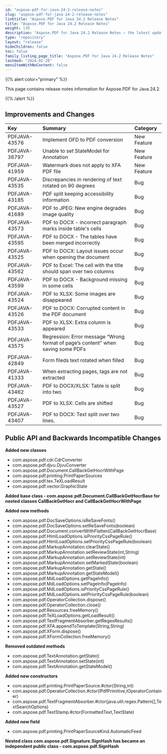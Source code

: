 ```yaml
---
id: "aspose-pdf-for-java-24-2-release-notes"
slug: "aspose-pdf-for-java-24-2-release-notes"
linktitle: "Aspose.PDF for Java 24.2 Release Notes"
title: "Aspose.PDF for Java 24.2 Release Notes"
weight: 130
description: "Aspose.PDF for Java 24.2 Release Notes – the latest updates and fixes."
type: "repository"
layout: "release"
hideChildren: false
toc: false
family_listing_page_title: "Aspose.PDF for Java 24.2 Release Notes"
lastmod: "2024-02-28"
menuItemWithNoContent: false
---
```


{{% alert color="primary" %}}

This page contains release notes information for Aspose.PDF for Java 24.2.

{{% /alert %}}
## **Improvements and Changes**

|**Key**|**Summary**|**Category**|
| :- | :- | :- |
|PDFJAVA-43576|Implement OFD to PDF conversion|New Feature|
|PDFJAVA-36797|Unable to set StateModel for Annotation|New Feature|
|PDFJAVA-41959|Watermark does not apply to XFA PDF file|New Feature|
|PDFJAVA-43535|Discrepancies in rendering of text rotated on 90 degrees|Bug|
|PDFJAVA-43185|PDF split keeping accessibility information|Bug|
|PDFJAVA-41689|PDF to JPEG: New engine degrades image quality|Bug|
|PDFJAVA-43573|PDF to DOCX - incorrect paragraph marks inside table's cells|Bug|
|PDFJAVA-43595|PDF to DOCX - The tables have been merged incorrectly|Bug|
|PDFJAVA-43525|PDF to DOCX: Layout issues occur when opening the document|Bug|
|PDFJAVA-43562|PDF to Excel: The cell with the title should span over two columns|Bug|
|PDFJAVA-43599|PDF to DOCX - Background missing in some cells|Bug|
|PDFJAVA-43524|PDF to XLSX: Some images are disappeared|Bug|
|PDFJAVA-43526|PDF to DOCX: Corrupted content in the PDF document|Bug|
|PDFJAVA-43533|PDF to XLSX: Extra column is appeared|Bug|
|PDFJAVA-43575|Regression: Error message “Wrong format of page’s content” when saving some PDFs|Bug|
|PDFJAVA-42849|Form fileds text rotated when filled|Bug|
|PDFJAVA-41333|When extracting pages, tags are not extracted|Bug|
|PDFJAVA-43462|PDF to DOCX/XLSX: Table is split into two|Bug|
|PDFJAVA-43527|PDF to XLSX: Cells are shifted|Bug|
|PDFJAVA-43407|PDF to DOCX: Text split over two lines.|Bug|



## **Public API and Backwards Incompatible Changes**


**Added new classes**

- com.aspose.pdf.cdr.CdrConverter
- com.aspose.pdf.djvu.DjvuConverter
- com.aspose.pdf.Document.CallBackGetHocrWithPage
- com.aspose.pdf.printing.PrintPaperSources
- com.aspose.pdf.tex.TeXLoadResult
- com.aspose.pdf.vector.GraphicState

**Added base class - com.aspose.pdf.Document.CallBackGetHocrBase for nested classes CallBackGetHocr and CallBackGetHocrWithPage**

**Added new methods**

- com.aspose.pdf.DocSaveOptions.isReSaveFonts()
- com.aspose.pdf.DocSaveOptions.setReSaveFonts(boolean)
- com.aspose.pdf.Document.convertWithFlatten(CallBackGetHocrBase)
- com.aspose.pdf.HtmlLoadOptions.isPriorityCssPageRule()
- com.aspose.pdf.HtmlLoadOptions.setPriorityCssPageRule(boolean)
- com.aspose.pdf.MarkupAnnotation.clearState()
- com.aspose.pdf.MarkupAnnotation.setReviewState(int,String)
- com.aspose.pdf.MarkupAnnotation.setReviewState(int)
- com.aspose.pdf.MarkupAnnotation.setMarkedState(boolean)
- com.aspose.pdf.MarkupAnnotation.getState()
- com.aspose.pdf.MarkupAnnotation.getStateModel()
- com.aspose.pdf.MdLoadOptions.getPageInfo()
- com.aspose.pdf.MdLoadOptions.setPageInfo(PageInfo)
- com.aspose.pdf.MdLoadOptions.isPriorityCssPageRule()
- com.aspose.pdf.MdLoadOptions.setPriorityCssPageRule(boolean)
- com.aspose.pdf.OperatorCollection.dispose()
- com.aspose.pdf.OperatorCollection.close()
- com.aspose.pdf.Resources.freeMemory()
- com.aspose.pdf.TeXLoadOptions.getLoadResult()
- com.aspose.pdf.TextFragmentAbsorber.getRegexResults()
- com.aspose.pdf.XFA.appendToTemplate(String,String)
- com.aspose.pdf.XForm.dispose()
- com.aspose.pdf.XFormCollection.freeMemory()

**Removed outdated methods**
- com.aspose.pdf.TextAnnotation.getState()
- com.aspose.pdf.TextAnnotation.setState(int)
- com.aspose.pdf.TextAnnotation.getStateModel()

**Added new constructors**
- com.aspose.pdf.printing.PrintPaperSource.#ctor(String,int)
- com.aspose.pdf.OperatorCollection.#ctor(IPdfPrimitive,IOperatorContainer)
- com.aspose.pdf.TextFragmentAbsorber.#ctor(java.util.regex.Pattern[],TextSearchOptions)
- com.aspose.pdf.TextStamp.#ctor(FormattedText,TextState)

**Added new field**
- com.aspose.pdf.printing.PrintPaperSourceKind.AutomaticFeed

**Nested class com.aspose.pdf.Signature.SignHash has became an independent public class - com.aspose.pdf.SignHash**



